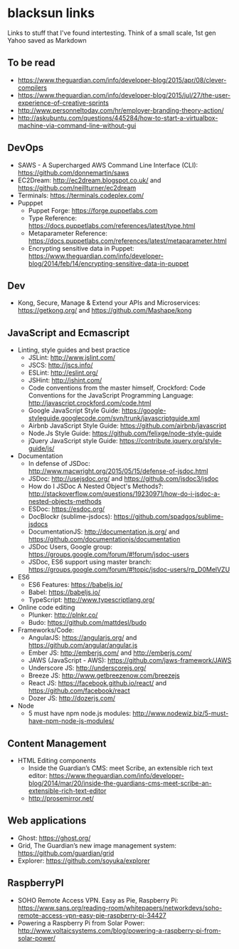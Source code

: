 # blacksun links

Links to stuff that I've found intertesting. Think of a small scale, 1st gen Yahoo saved as Markdown

## To be read

* https://www.theguardian.com/info/developer-blog/2015/apr/08/clever-compilers
* https://www.theguardian.com/info/developer-blog/2015/jul/27/the-user-experience-of-creative-sprints
* http://www.personneltoday.com/hr/employer-branding-theory-action/
* http://askubuntu.com/questions/445284/how-to-start-a-virtualbox-machine-via-command-line-without-gui

## DevOps

* SAWS - A Supercharged AWS Command Line Interface (CLI): https://github.com/donnemartin/saws
* EC2Dream: http://ec2dream.blogspot.co.uk/ and https://github.com/neillturner/ec2dream
* Terminals: https://terminals.codeplex.com/
* Pupppet
    - Puppet Forge: https://forge.puppetlabs.com
    - Type Reference: https://docs.puppetlabs.com/references/latest/type.html
    - Metaparameter Reference: https://docs.puppetlabs.com/references/latest/metaparameter.html
    - Encrypting sensitive data in Puppet: https://www.theguardian.com/info/developer-blog/2014/feb/14/encrypting-sensitive-data-in-puppet

## Dev

* Kong, Secure, Manage &amp; Extend your APIs and Microservices: https://getkong.org/ and https://github.com/Mashape/kong

## JavaScript and Ecmascript

* Linting, style guides and best practice
    - JSLint: http://www.jslint.com/
    - JSCS: http://jscs.info/
    - ESLint: http://eslint.org/
    - JSHint: http://jshint.com/
    - Code conventions from the master himself, Crockford: Code Conventions for the JavaScript Programming Language: http://javascript.crockford.com/code.html
    - Google JavaScript Style Guide: https://google-styleguide.googlecode.com/svn/trunk/javascriptguide.xml
    - Airbnb JavaScript Style Guide: https://github.com/airbnb/javascript
    - Node.Js Style Guide: https://github.com/felixge/node-style-guide
    - jQuery JavaScript style Guide: https://contribute.jquery.org/style-guide/js/
* Documentation
    - In defense of JSDoc: http://www.macwright.org/2015/05/15/defense-of-jsdoc.html
    - JSDoc: http://usejsdoc.org/ and https://github.com/jsdoc3/jsdoc
    - How do I JSDoc A Nested Object's Methods?: http://stackoverflow.com/questions/19230971/how-do-i-jsdoc-a-nested-objects-methods
    - ESDoc: https://esdoc.org/
    - DocBlockr (sublime-jsdocs): https://github.com/spadgos/sublime-jsdocs
    - DocumentationJS: http://documentation.js.org/ and https://github.com/documentationjs/documentation
    - JSDoc Users, Google group: https://groups.google.com/forum/#!forum/jsdoc-users
    - JSDoc, ES6 support using master branch: https://groups.google.com/forum/#!topic/jsdoc-users/rp_D0MelVZU
* ES6
    - ES6 Features: https://babeljs.io/
    - Babel: https://babeljs.io/
    - TypeScript: http://www.typescriptlang.org/
* Online code editing
    - Plunker: http://plnkr.co/
    - Budo: https://github.com/mattdesl/budo
* Frameworks/Code:
    - AngularJS: https://angularjs.org/ and https://github.com/angular/angular.js
    - Ember JS: http://emberjs.com/ and http://emberjs.com/
    - JAWS (JavaScript - AWS): https://github.com/jaws-framework/JAWS
    - Underscore JS: http://underscorejs.org/
    - Breeze JS: http://www.getbreezenow.com/breezejs
    - React JS: https://facebook.github.io/react/ and https://github.com/facebook/react
    - Dozer JS: http://dozerjs.com/
* Node
    - 5 must have npm node.js modules: http://www.nodewiz.biz/5-must-have-npm-node-js-modules/

## Content Management

* HTML Editing components
    - Inside the Guardian’s CMS: meet Scribe, an extensible rich text editor: https://www.theguardian.com/info/developer-blog/2014/mar/20/inside-the-guardians-cms-meet-scribe-an-extensible-rich-text-editor
    - http://prosemirror.net/

## Web applications

* Ghost: https://ghost.org/
* Grid, The Guardian’s new image management system: https://github.com/guardian/grid
* Explorer: https://github.com/soyuka/explorer

## RaspberryPI

* SOHO Remote Access VPN. Easy as Pie, Raspberry Pi: https://www.sans.org/reading-room/whitepapers/networkdevs/soho-remote-access-vpn-easy-pie-raspberry-pi-34427
* Powering a Raspberry Pi from Solar Power: http://www.voltaicsystems.com/blog/powering-a-raspberry-pi-from-solar-power/
